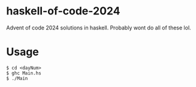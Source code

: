 # haskell-of-code-2024
Advent of code 2024 solutions in haskell. Probably wont do all of these lol. 

# Usage
```console
$ cd <dayNum>
$ ghc Main.hs 
$ ./Main
```
